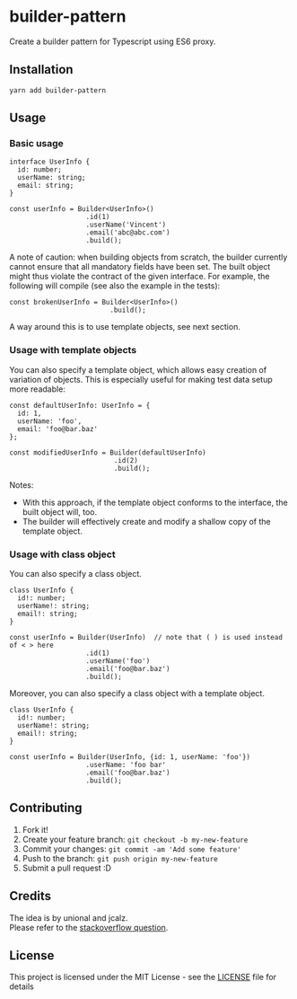 # builder-pattern

Create a builder pattern for Typescript using ES6 proxy.

## Installation

```
yarn add builder-pattern
```

## Usage

### Basic usage
```
interface UserInfo {
  id: number;
  userName: string;
  email: string;
}

const userInfo = Builder<UserInfo>()
                   .id(1)
                   .userName('Vincent')
                   .email('abc@abc.com')
                   .build();
```
A note of caution: when building objects from scratch, the builder currently cannot ensure that all
mandatory fields have been set. The built object might thus violate the contract of the given interface. 
For example, the following will compile (see also the example in the tests):

```
const brokenUserInfo = Builder<UserInfo>()
                         .build();
```
A way around this is to use template objects, see next section.

### Usage with template objects

You can also specify a template object, which allows easy creation of variation of objects. 
This is especially useful for making test data setup more readable:

```
const defaultUserInfo: UserInfo = {
  id: 1,
  userName: 'foo',
  email: 'foo@bar.baz'
};

const modifiedUserInfo = Builder(defaultUserInfo)
                          .id(2)
                          .build();
```
Notes:
- With this approach, if the template object conforms to the interface, the
built object will, too.
- The builder will effectively create and modify a shallow copy of the template object.

### Usage with class object

You can also specify a class object.

```
class UserInfo {
  id!: number;
  userName!: string;
  email!: string;
}

const userInfo = Builder(UserInfo)  // note that ( ) is used instead of < > here
                   .id(1)
                   .userName('foo')
                   .email('foo@bar.baz')
                   .build();

```

Moreover, you can also specify a class object with a template object.

```
class UserInfo {
  id!: number;
  userName!: string;
  email!: string;
}

const userInfo = Builder(UserInfo, {id: 1, userName: 'foo'})
                   .userName: 'foo bar'
                   .email('foo@bar.baz')
                   .build();

```

## Contributing

1. Fork it!
2. Create your feature branch: `git checkout -b my-new-feature`
3. Commit your changes: `git commit -am 'Add some feature'`
4. Push to the branch: `git push origin my-new-feature`
5. Submit a pull request :D

## Credits

The idea is by unional and jcalz.  
Please refer to the [stackoverflow question](https://stackoverflow.com/questions/45291644/builder-pattern-using-typescript-interfaces).

## License

This project is licensed under the MIT License - see the [LICENSE](LICENSE) file for details
